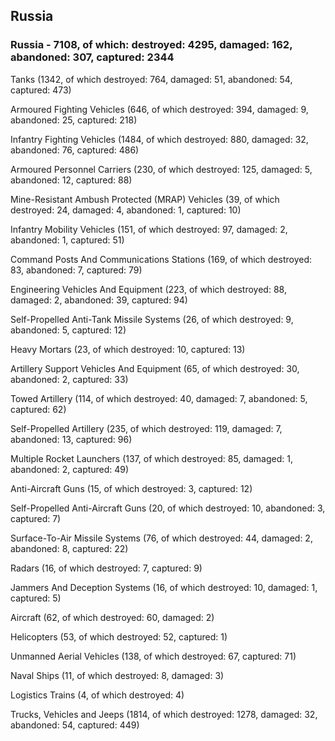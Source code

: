 
 
 ## Russia
 
 ### Russia - 7108, of which: destroyed: 4295, damaged: 162, abandoned: 307, captured: 2344

 

 

 Tanks (1342, of which destroyed: 764, damaged: 51, abandoned: 54, captured: 473)

 Armoured Fighting Vehicles (646, of which destroyed: 394, damaged: 9, abandoned: 25, captured: 218)

 Infantry Fighting Vehicles (1484, of which destroyed: 880, damaged: 32, abandoned: 76, captured: 486)

 Armoured Personnel Carriers (230, of which destroyed: 125, damaged: 5, abandoned: 12, captured: 88)

 Mine-Resistant Ambush Protected (MRAP) Vehicles (39, of which destroyed: 24, damaged: 4, abandoned: 1, captured: 10)

 Infantry Mobility Vehicles (151, of which destroyed: 97, damaged: 2, abandoned: 1, captured: 51)

 Command Posts And Communications Stations (169, of which destroyed: 83, abandoned: 7, captured: 79)

 Engineering Vehicles And Equipment (223, of which destroyed: 88, damaged: 2, abandoned: 39, captured: 94)

 Self-Propelled Anti-Tank Missile Systems (26, of which destroyed: 9, abandoned: 5, captured: 12)

 Heavy Mortars (23, of which destroyed: 10, captured: 13)

 Artillery Support Vehicles And Equipment (65, of which destroyed: 30, abandoned: 2, captured: 33)

 Towed Artillery (114, of which destroyed: 40, damaged: 7, abandoned: 5, captured: 62)

 Self-Propelled Artillery (235, of which destroyed: 119, damaged: 7, abandoned: 13, captured: 96)

 Multiple Rocket Launchers (137, of which destroyed: 85, damaged: 1, abandoned: 2, captured: 49)

 Anti-Aircraft Guns (15, of which destroyed: 3, captured: 12)

 Self-Propelled Anti-Aircraft Guns (20, of which destroyed: 10, abandoned: 3, captured: 7)

 Surface-To-Air Missile Systems (76, of which destroyed: 44, damaged: 2, abandoned: 8, captured: 22)

 Radars (16, of which destroyed: 7, captured: 9)

 Jammers And Deception Systems (16, of which destroyed: 10, damaged: 1, captured: 5)

 Aircraft (62, of which destroyed: 60, damaged: 2)

 Helicopters (53, of which destroyed: 52, captured: 1)

 Unmanned Aerial Vehicles (138, of which destroyed: 67, captured: 71)

 Naval Ships (11, of which destroyed: 8, damaged: 3)

 Logistics Trains (4, of which destroyed: 4)

 Trucks, Vehicles and Jeeps (1814, of which destroyed: 1278, damaged: 32, abandoned: 54, captured: 449)

